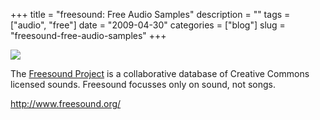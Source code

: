 +++
title = "freesound: Free Audio Samples"
description = ""
tags = ["audio", "free"]
date = "2009-04-30"
categories = ["blog"]
slug = "freesound-free-audio-samples"
+++



  <div class="notebook-screenshot"><a href="http://www.freesound.org/"><img src="http://media.konigi.com/bluga/wt49f9bb5198f3f.jpg"/></a></div><p>The <a href="http://www.freesound.org/">Freesound Project</a> is a collaborative database of Creative Commons licensed sounds. Freesound focusses only on sound, not songs.</p>
    
  <a href="http://www.freesound.org/">http://www.freesound.org/</a>
